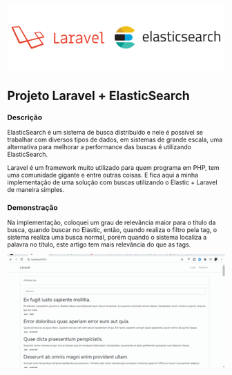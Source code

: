 ![](https://github.com/VitorCeron/Laravel_ElasticSearch/blob/master/public/1_-4XytO_ISOE7KV11AtERhA.png)

# Projeto Laravel + ElasticSearch

### Descrição

<p> ElasticSearch é um sistema de busca distribuído e nele é possível se trabalhar com diversos tipos de dados, em sistemas de grande escala, uma alternativa para melhorar a performance das buscas é utilizando ElasticSearch. </p>

<p> Laravel é um framework muito utilizado para quem programa em PHP, tem uma comunidade gigante e entre outras coisas. E fica aqui a minha implementação de uma solução com buscas utilizando o Elastic + Laravel de maneira simples. </p>

### Demonstração

<p> Na implementação, coloquei um grau de relevância maior para o título da busca, quando buscar no Elastic, então, quando realiza o filtro pela tag, o sistema realiza uma busca normal, porém quando o sistema localiza a palavra no título, este artigo tem mais relevância do que as tags. </p>

![](https://github.com/VitorCeron/Laravel_ElasticSearch/blob/master/public/laravel.gif)
